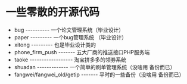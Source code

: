 # 一些零散的开源代码

- bug    ----------   一个论文管理系统（毕业设计）
- paper  ---------  一个bug管理系统 （毕业设计）
- xitong --------- 也是毕业设计类的
- phone_firm_push  -------  五大厂商的推送接口PHP服务端
- taoke  ------------------ 淘宝拼多多的领券系统
-  shuadan ------------- 一个简单的刷单管理系统（没啥用 备份而已）
- fangwei/fangwei_old/getip ------- 平时的一些备份（没啥用 备份而已）


